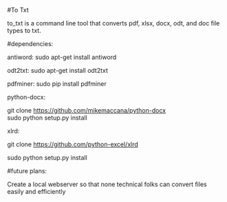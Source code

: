 #To Txt

to_txt is a command line tool that converts pdf, xlsx, docx, odt, and doc file types to txt.

#dependencies:

antiword: sudo apt-get install antiword

odt2txt: sudo apt-get install odt2txt

pdfminer: sudo pip install pdfminer

python-docx: 

git clone https://github.com/mikemaccana/python-docx  
sudo python setup.py install

xlrd:

git clone https://github.com/python-excel/xlrd

sudo python setup.py install

#future plans:

Create a local webserver so that none technical folks can convert files easily and efficiently
